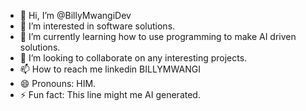 - 👋 Hi, I’m @BillyMwangiDev
- 👀 I’m interested in software solutions.
- 🌱 I’m currently learning how to use programming to make AI driven solutions.
- 💞️ I’m looking to collaborate on any interesting projects.
- 📫 How to reach me linkedin BILLYMWANGI
- 😄 Pronouns: HIM.
- ⚡ Fun fact: This line might me AI generated.

<!---
BillyMwangiDev/BillyMwangiDev is a ✨ special ✨ repository because its `README.md` (this file) appears on your GitHub profile.
You can click the Preview link to take a look at your changes.
--->
